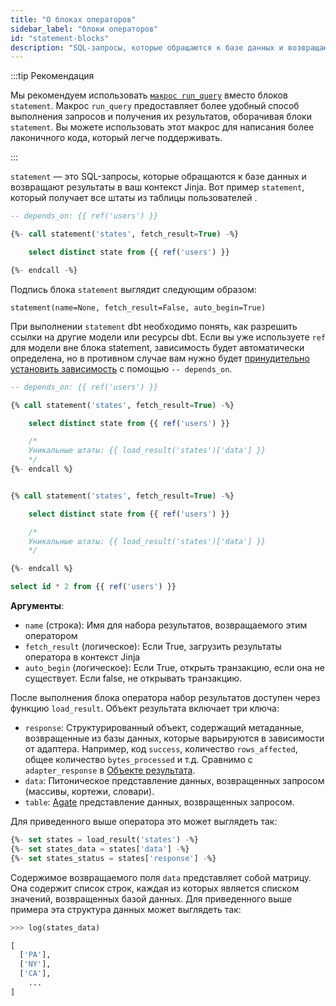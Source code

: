 ```yaml
---
title: "О блоках операторов"
sidebar_label: "блоки операторов"
id: "statement-blocks"
description: "SQL-запросы, которые обращаются к базе данных и возвращают результаты в ваш контекст Jinja."
---
```


:::tip Рекомендация

Мы рекомендуем использовать [`макрос run_query`](/reference/dbt-jinja-functions/run_query) вместо блоков `statement`. Макрос `run_query` предоставляет более удобный способ выполнения запросов и получения их результатов, оборачивая блоки `statement`. Вы можете использовать этот макрос для написания более лаконичного кода, который легче поддерживать.

:::

`statement` — это SQL-запросы, которые обращаются к базе данных и возвращают результаты в ваш контекст Jinja. Вот пример `statement`, который получает все штаты из таблицы пользователей <Term id="table" />.

<File name='get_states_statement.sql'>

```sql
-- depends_on: {{ ref('users') }}

{%- call statement('states', fetch_result=True) -%}

    select distinct state from {{ ref('users') }}

{%- endcall -%}
```

</File>

Подпись блока `statement` выглядит следующим образом:

```
statement(name=None, fetch_result=False, auto_begin=True)
```

При выполнении `statement` dbt необходимо понять, как разрешить ссылки на другие модели или ресурсы dbt. Если вы уже используете `ref` для модели вне блока statement, зависимость будет автоматически определена, но в противном случае вам нужно будет [принудительно установить зависимость](/reference/dbt-jinja-functions/ref#forcing-dependencies) с помощью `-- depends_on`.

<Expandable alt_header="Пример использования -- depends_on">

```sql
-- depends_on: {{ ref('users') }}

{% call statement('states', fetch_result=True) -%}

    select distinct state from {{ ref('users') }}

    /*
    Уникальные штаты: {{ load_result('states')['data'] }}
    */
{%- endcall %}
```
</Expandable>

<Expandable alt_header="Пример использования функции ref()">

```sql

{% call statement('states', fetch_result=True) -%}

    select distinct state from {{ ref('users') }}

    /*
    Уникальные штаты: {{ load_result('states')['data'] }}
    */

{%- endcall %}

select id * 2 from {{ ref('users') }}
```
</Expandable>

__Аргументы__:
 - `name` (строка): Имя для набора результатов, возвращаемого этим оператором
 - `fetch_result` (логическое): Если True, загрузить результаты оператора в контекст Jinja
 - `auto_begin` (логическое): Если True, открыть транзакцию, если она не существует. Если false, не открывать транзакцию.

После выполнения блока оператора набор результатов доступен через функцию `load_result`. Объект результата включает три ключа:
- `response`: Структурированный объект, содержащий метаданные, возвращенные из базы данных, которые варьируются в зависимости от адаптера. Например, код `success`, количество `rows_affected`, общее количество `bytes_processed` и т.д. Сравнимо с `adapter_response` в [Объекте результата](/reference/dbt-classes#result-objects).
- `data`: Питоническое представление данных, возвращенных запросом (массивы, кортежи, словари).
- `table`: [Agate](https://agate.readthedocs.io/page/api/table.html) представление данных, возвращенных запросом.

Для приведенного выше оператора это может выглядеть так:

<File name='load_states.sql'>

```sql
{%- set states = load_result('states') -%}
{%- set states_data = states['data'] -%}
{%- set states_status = states['response'] -%}
```

</File>

Содержимое возвращаемого поля `data` представляет собой матрицу. Она содержит список строк, каждая из которых является списком значений, возвращенных базой данных. Для приведенного выше примера эта структура данных может выглядеть так:

<File name='states.sql'>

```python
>>> log(states_data)

[
  ['PA'],
  ['NY'],
  ['CA'],
	...
]
```

</File>